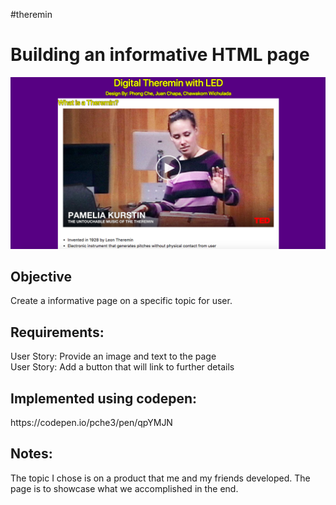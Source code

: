 #theremin

<h1>Building an informative HTML page</h1>
<img src="https://github.com/pche3/theremin/blob/master/preview_theremin.png" alt="Preview">

<h2>Objective</h2>
Create a informative page on a specific topic for user.

<h2>Requirements:</h2>
User Story: Provide an image and text to the page
<br>User Story: Add a button that will link to further details 

<h2>Implemented using codepen:</h2>
https://codepen.io/pche3/pen/qpYMJN

<h2>Notes:</h2>
The topic I chose is on a product that me and my friends developed. The page is to showcase what we accomplished in the end.
